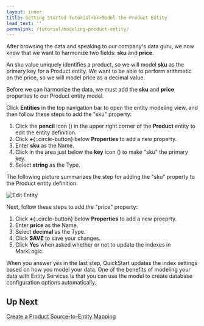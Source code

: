 ```yaml
---
layout: inner
title: Getting Started Tutorial<br>Model the Product Entity
lead_text: ''
permalink: /tutorial/modeling-product-entity/
---
```


After browsing the data and speaking to our company's data guru, we now know that we want to harmonize two fields: **sku** and **price**.

An sku value uniquely identifies a product, so we will model **sku** as the primary key for a Product entity. We want to be able to perform arithmetic on the price, so we will model price as a decimal value.

Before we can harmonize the data, we must add the **sku** and **price** properties to our Product entity model.

Click **Entities** in the top navigation bar to open the entity modeling view,
and then follow these steps to add the "sku" property:

1. Click the **pencil** icon (<i class="fa fa-pencil"></i>) in the upper right corner of the **Product** entity to edit the entity definition.
1. Click **+**{:.circle-button} below **Properties** to add a new property.
1. Enter **sku** as the Name.
1. Click in the area just below the **key** icon (<i class="fa fa-key"></i>) to make "sku" the primary key.
1. Select **string** as the Type.

The following picture summarizes the step for adding the "sku" property to the Product entity definition:

![Edit Entity]({{site.baseurl}}/images/3x/modeling-product-entity/edit-product-entity.png)

Next, follow these steps to add the "price" property:

1. Click **+**{:.circle-button} below **Properties** to add a new proeprty.
1. Enter **price** as the Name.
1. Select **decimal** as the Type.
1. Click **SAVE** to save your changes.
1. Click **Yes** when asked whether or not to update the indexes in MarkLogic.

When you answer yes in the last step, QuickStart updates the index settings based on how you model your data. One of the benefits of modeling your data with Entity Services is that you can use the model to create database configuration options automatically.

## Up Next

[Create a Product Source-to-Entity Mapping](../mapping-product-entity/)
